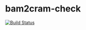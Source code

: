 # bam2cram-check
[![Build Status](https://travis-ci.org/wtsi-hgi/bam2cram-check.svg)](https://travis-ci.org/wtsi-hgi/bam2cram-check)
